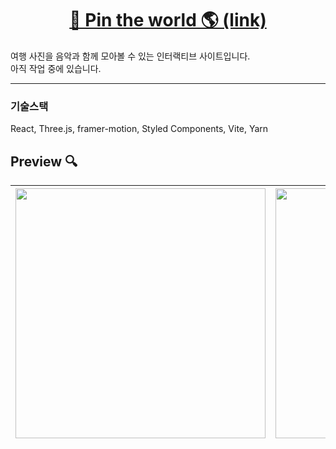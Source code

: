 <a href="https://dahyeon405.github.io/pin-the-world/" align="center">

# 📍 Pin the world 🌎 (link)

</a>

<p>
여행 사진을 음악과 함께 모아볼 수 있는
인터랙티브 사이트입니다.<br>
아직 작업 중에 있습니다.
</p>

<hr>

### 기술스택

<div>
React, Three.js, framer-motion, Styled Components, Vite, Yarn
</div>

## Preview 🔍

| <img src="https://github.com/dahyeon405/pin-the-world/assets/109179856/d192b096-814d-4d82-bf70-88d9b57d457b" width="400"> | <img src="https://github.com/dahyeon405/pin-the-world/assets/109179856/a8e4bc15-f849-4025-af06-0016c7616bfb" width="400"> |
| :-----------------------------------------------------------------------------------------------------------------------: | :-----------------------------------------------------------------------------------------------------------------------: |

<div>

</div>
